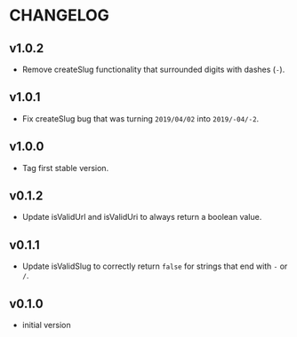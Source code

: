 # CHANGELOG


## v1.0.2
* Remove createSlug functionality that surrounded digits with dashes (`-`).


## v1.0.1
* Fix createSlug bug that was turning `2019/04/02` into `2019/-04/-2`.


## v1.0.0
* Tag first stable version.


## v0.1.2
* Update isValidUrl and isValidUri to always return a boolean value.


## v0.1.1
* Update isValidSlug to correctly return `false` for strings that end with `-` or `/`.


## v0.1.0
* initial version
